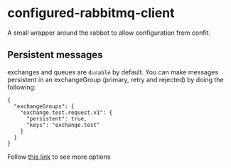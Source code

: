 configured-rabbitmq-client
==========================
A small wrapper around the rabbot to allow configuration from confit.

## Persistent messages
exchanges and queues are `durable` by default. You can make messages persistent in an exchangeGroup (primary, retry and rejected) by doing the following:
```
{
  "exchangeGroups": {
    "exchange.test.request.v1": {
      "persistent": true,
      "keys": "exchange.test"
    }
  }
} 
```

 Follow [this link](https://github.com/gas-buddy/wiki/wiki/Persistent-rabbitMQ-messages) to see more options

